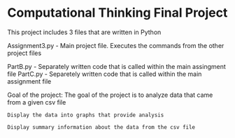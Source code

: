 # Computational Thinking Final Project

This project includes 3 files that are written in Python

Assignment3.py - Main project file. Executes the commands from the other project files

PartB.py - Separately written code that is called within the main assingment file
PartC.py - Separetely written code that is called within the main assignment file

Goal of the project:
    The goal of the project is to analyze data that came from a given csv file
    
    Display the data into graphs that provide analysis
    
    Display summary information about the data from the csv file
